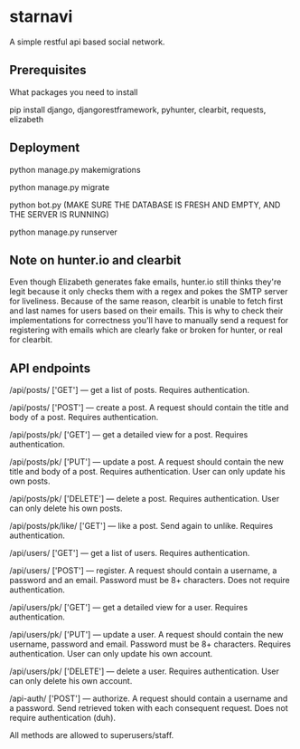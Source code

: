 # starnavi

A simple restful api based social network.

## Prerequisites

What packages you need to install

pip install django, djangorestframework, pyhunter, clearbit, requests, elizabeth

## Deployment

python manage.py makemigrations

python manage.py migrate

python bot.py (MAKE SURE THE DATABASE IS FRESH AND EMPTY, AND THE SERVER IS RUNNING)

python manage.py runserver

## Note on hunter.io and clearbit

Even though Elizabeth generates fake emails, hunter.io still thinks they're legit because it only checks them with a regex and pokes the SMTP server for liveliness. Because of the same reason, clearbit is unable to fetch first and last names for users based on their emails. This is why to check their implementations for correctness you'll have to manually send a request for registering with emails which are clearly fake or broken for hunter, or real for clearbit.

## API endpoints

/api/posts/ ['GET'] — get a list of posts. Requires authentication.

/api/posts/ ['POST'] — create a post. A request should contain the title and body of a post. Requires authentication.

/api/posts/pk/ ['GET'] — get a detailed view for a post. Requires authentication.

/api/posts/pk/ ['PUT'] — update a post. A request should contain the new title and body of a post. Requires authentication. User can only update his own posts.

/api/posts/pk/ ['DELETE'] — delete a post. Requires authentication. User can only delete his own posts.

/api/posts/pk/like/ ['GET'] — like a post. Send again to unlike. Requires authentication.

/api/users/ ['GET'] — get a list of users. Requires authentication.

/api/users/ ['POST'] — register. A request should contain a username, a password and an email. Password must be 8+ characters. Does not require authentication.

/api/users/pk/ ['GET'] — get a detailed view for a user. Requires authentication.

/api/users/pk/ ['PUT'] — update a user. A request should contain the new username, password and email. Password must be 8+ characters. Requires authentication. User can only update his own account.

/api/users/pk/ ['DELETE'] — delete a user. Requires authentication. User can only delete his own account.

/api-auth/ ['POST'] — authorize. A request should contain a username and a password. Send retrieved token with each consequent request. Does not require authentication (duh).

All methods are allowed to superusers/staff.
